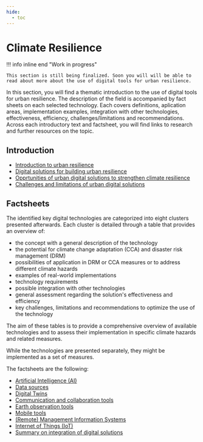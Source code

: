 ```yaml
---
hide:
  - toc
---
```


# Climate Resilience

!!! info inline end "Work in progress"

    This section is still being finalized. Soon you will will be able to read about more about the use of digital tools for urban resilience.

In this section, you will find a thematic introduction to the use of digital tools for urban resilience. The description of the field is accompanied by fact sheets on each selected technology. Each covers definitions, aplication areas, implementation examples, integration with other technologies, effectiveness, efficiency, challenges/limitations and recommendations. Across each introductory text and factsheet, you will find links to research and further resources on the topic.

## Introduction

- [Introduction to urban resilience](Introduction/intro.md)
- [Digital solutions for building urban resilience](Introduction/solutions-resilience.md)
- [Opprtunities of urban digital solutions to strengthen climate resilience](Introduction/opportunities.md)
- [Challenges and limitations of urban digital solutions](Introduction/challenges.md)

## Factsheets

The identified key digital technologies are categorized into eight clusters presented afterwards. Each cluster is detailed through a table that provides an overview of:

- the concept with a general description of the technology
- the potential for climate change adaptation (CCA) and disaster risk management (DRM)
- possibilities of application in DRM or CCA measures or to address different climate hazards
- examples of real-world implementations
- technology requirements
- possible integration with other technologies
- general assessment regarding the solution's effectiveness and efficiency
- key challenges, limitations and recommendations to optimize the use of the technology

The aim of these tables is to provide a comprehensive overview of available technologies and to assess their implementation in specific climate hazards and related measures.

While the technologies are presented separately, they might be implemented as a set of measures.

The factsheets are the following:

- [Artificial Intelligence (AI)](fact-sheets-cres/ai.md)
- [Data sources](fact-sheets-cres/data-sources.md)
- [Digital Twins](fact-sheets-cres/digital-twins.md)
- [Communication and collaboration tools](fact-sheets-cres/communication.md)
- [Earth observation tools](fact-sheets-cres/eot.md)
- [Mobile tools](fact-sheets-cres/mobile-tools.md)
- [(Remote) Management Information Systems](fact-sheets-cres/rmis-cres.md)
- [Internet of Things (IoT)](fact-sheets-cres/iot.md)
- [Summary on integration of digital solutions](fact-sheets-cres/integration.md)

